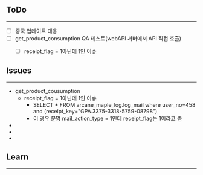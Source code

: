 ## ToDo
---
- [ ] 중국 업데이트 대응
- [ ] get_product_consumption QA 테스트(webAPI 서버에서 API 직접 호출)
	- [ ] receipt_flag = 1아닌데 1인 이슈



## Issues
---
- get_product_cousumption
	- receipt_flag = 1아닌데 1인 이슈
		- SELECT * FROM arcane_maple_log.log_mail where user_no=458 and (receipt_key="GPA.3375-3318-5759-08798")
		- 이 경우 분명 mail_action_type = 1인데 receipt_flag는 1이라고 뜸
- 
- 
- 

## Learn
---


